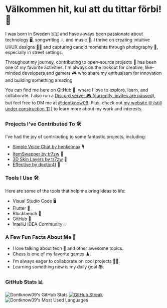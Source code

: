 # Välkommen hit, kul att du tittar förbi! 👋

I was born in Sweden 🇸🇪 and have always been passionate about technology 🖥️, songwriting 🎶, and music 🎵. I thrive on creating intuitive UI/UX designs 👨‍💻 and capturing candid moments through photography 📸, especially in street settings.

Throughout my journey, contributing to open-source projects 🔧 has been one of my favorite activities. I'm always on the lookout for creative, like-minded developers and gamers 🎮 who share my enthusiasm for innovation and building something amazing

You can find me here on GitHub 👋, where I love to explore, learn, and collaborate. I also run a [Discord server 🎮 (currently, invites are paused)](https://discord.gg/QKQp88bPGb), but feel free to DM me at [@dontknow09](https://discord.com/users/1002938933975465984). Plus, check out [my website 🌐 (still under construction 🏗️)](https://dontknow09.github.io) to learn more about my work and interests.

### Projects I've Contributed To 🛠️
I’ve had the joy of contributing to some fantastic projects, including:
- [Simple Voice Chat by henkelmax](https://github.com/henkelmax/simple-voice-chat) 🎙️
- [ItemSwapper by tr7zw](https://github.com/tr7zw/itemswapper) 🔄
- [3D Skin Layers by tr7zw](https://github.com/tr7zw/3d-skin-layers) 🎨
- [Effective by doctor4t](https://github.com/Ladysnake/Effective) 🌊

### Tools I Use 🛠️
Here are some of the tools that help me bring ideas to life:
- Visual Studio Code 🖥️
- Flutter 🚀
- Blockbench 🧱
- GitHub 🐙
- IntelliJ IDEA Community 💡

### A Few Fun Facts About Me 🤩
- I love talking about tech 💬 and other awesome topics.
- Chess is one of my favorite games ♟️.
- I’m always eager to collaborate on cool projects 👨‍💻.
- Learning something new is my daily goal 📚.  

### GitHub Stats 📊
![Dontknow09's GitHub Stats](https://github-readme-stats.vercel.app/api?username=Dontknow09&count_private=true&show_icons=true&include_all_commits=true&theme=radical)
[![GitHub Streak](https://github-readme-streak-stats.herokuapp.com?user=Dontknow09&theme=radical&date_format=j%20M%5B%20Y%5D&exclude_days=Mon%2CTue&mode=weekly)](https://git.io/streak-stats)
![Dontknow09's Most Used Languages](https://github-readme-stats.vercel.app/api/top-langs/?username=Dontknow09&theme=radical&hide_border=false&include_all_commits=true&count_private=true&layout=compact)

<!--
**Dontknow09/Dontknow09** is a ✨ _special_ ✨ repository because its `README.md` (this file) appears on your GitHub profile.

Here are some ideas to get you started:

- 🔭 I’m currently working on ...
- 🌱 I’m currently learning ...
- 👯 I’m looking to collaborate on ...
- 🤔 I’m looking for help with ...
- 💬 Ask me about ...
- 📫 How to reach me: ...
- 😄 Pronouns: ...
- ⚡ Fun fact: ...
-->
